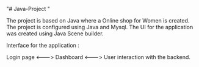"# Java-Project "


The project is based on Java where a Online shop for Women is created. The project is configured using Java and Mysql. The UI for the application was created using Java Scene builder. 

Interface for the application : 

Login page <---> Dashboard <---> User interaction with the backend.
